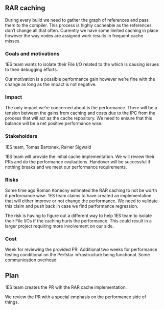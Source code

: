 ## RAR caching

During every build we need to gather the graph of references and pass
them to the compiler. This process is highly cacheable as the references
don’t change all that often. Currently we have some limited caching in
place however the way nodes are assigned work results in frequent cache
misses.

### Goals and motivations

1ES team wants to isolate their File I/O related to the which is causing
issues to their debugging efforts.

Our motivation is a possible performance gain however we’re fine with
the change as long as the impact is not negative.

### Impact

The only impact we’re concerned about is the performance. There will be
a tension between the gains from caching and costs due to the IPC from
the process that will act as the cache repository. We need to ensure
that this balance will be a net positive performance wise.

### Stakeholders

1ES team, Tomas Bartonek, Rainer Sigwald

1ES team will provide the initial cache implementation. We will review
their PRs and do the performance evaluations. Handover will be
successful if nothing breaks and we meet our performance requirements.

### Risks

Some time ago Roman Konecny estimated the RAR caching to not be worth it
performance wise. 1ES team claims to have created an implementation that
will either improve or not change the performance. We need to validate
this claim and push back in case we find performance regression.

The risk is having to figure out a different way to help 1ES team to
isolate their File I/Os if the caching hurts the performance. This could
result in a larger project requiring more involvement on our side.

### Cost

Week for reviewing the provided PR. Additional two weeks for performance
testing conditional on the Perfstar infrastructure being functional.
Some communication overhead

## Plan

1ES team creates the PR wih the RAR cache implementation.

We review the PR with a special emphasis on the performance side of
things.
